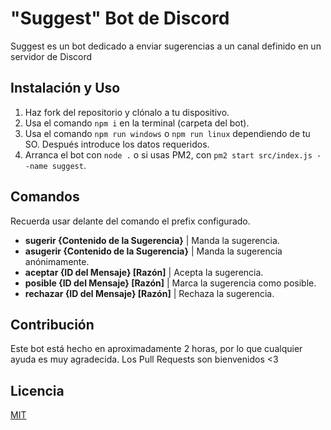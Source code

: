 # "Suggest" Bot de Discord

Suggest es un bot dedicado a enviar sugerencias a un canal definido en un
servidor de Discord

## Instalación y Uso

1. Haz fork del repositorio y clónalo a tu dispositivo.
2. Usa el comando `npm i` en la terminal (carpeta del bot).
3. Usa el comando `npm run windows` o `npm run linux` dependiendo de tu SO.
   Después introduce los datos requeridos.
4. Arranca el bot con `node .` o si usas PM2, con
   `pm2 start src/index.js --name suggest`.

## Comandos

Recuerda usar delante del comando el prefix configurado.

- **sugerir {Contenido de la Sugerencia}** | Manda la sugerencia.
- **asugerir {Contenido de la Sugerencia}** | Manda la sugerencia anónimamente.
- **aceptar {ID del Mensaje} [Razón]** | Acepta la sugerencia.
- **posible {ID del Mensaje} [Razón]** | Marca la sugerencia como posible.
- **rechazar {ID del Mensaje} [Razón]** | Rechaza la sugerencia.

## Contribución

Este bot está hecho en aproximadamente 2 horas, por lo que cualquier ayuda es
muy agradecida. Los Pull Requests son bienvenidos <3

## Licencia

[MIT](https://choosealicense.com/licenses/mit/)
